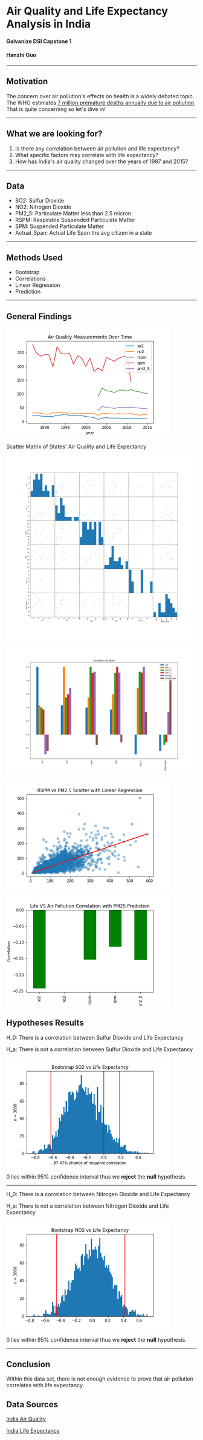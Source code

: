 # Air Quality and Life Expectancy Analysis in India

#### Galvanize DSI Capstone 1

#### Hanzhi Guo
------
## Motivation

The concern over air pollution's effects on health is a widely debated topic. The WHO estimates [7 million premature deaths annually due to air pollution](http://www.who.int/mediacentre/news/releases/2014/air-pollution/en/). That is quite concerning so let's dive in!

------
## What we are looking for?

1. Is there any correlation between air pollution and life expectancy?
2. What specific factors may correlate with life expectancy?
3. How has India's air quality changed over the years of 1987 and 2015?
------

## Data

* SO2: Sulfur Dioxide
* NO2: Nitrogen Dioxide
* PM2_5: Particulate Matter less than 2.5 micron
* RSPM: Respirable Suspended Particulate Matter
* SPM: Suspended Particulate Matter
* Actual_Span: Actual Life Span the avg citizen in a state

------

## Methods Used
* Bootstrap
* Correlations
* Linear Regression
* Prediction

------

## General Findings

![Air Quality Over Time](images/air_quality_over_time.png)

Scatter Matrix of States' Air Quality and Life Expectancy 
![Scatter Matrix](images/scatter_matrix.png)

![Air Quality Life Correlation by State](images/life_air_corr.png)

![RPSM vs PM2.5 Linear Regression](images/RPSMvsPM2_5LinReg.png)

![Correlation after prediction](images/life_air_corr_with_pm25_filled.png)


## Hypotheses Results

H_0: There is a correlation between Sulfur Dioxide and Life Expectancy

H_a: There is not a correlation between Sulfur Dioxide and Life Expectancy

![SO2 Life Correlation](images/bootstrap_SO2.png)

0 lies within 95% confidence interval thus we __reject__ the __null__ hypothesis.

------
H_0: There is a correlation between Nitrogen Dioxide and Life Expectancy

H_a: There is not a correlation between Nitrogen Dioxide and Life Expectancy

![NO2 Life Correlation](images/bootstrap_NO2.png)

0 lies within 95% confidence interval thus we __reject__ the __null__ hypothesis.

------

## Conclusion

Within this data set, there is not enough evidence to prove that air pollution correlates with life expectancy.


## Data Sources
[India Air Quality](https://www.kaggle.com/shrutibhargava94/india-air-quality-data)

[India Life Expectancy](https://www.kaggle.com/nimishukey/life-expectancy-in-india)



